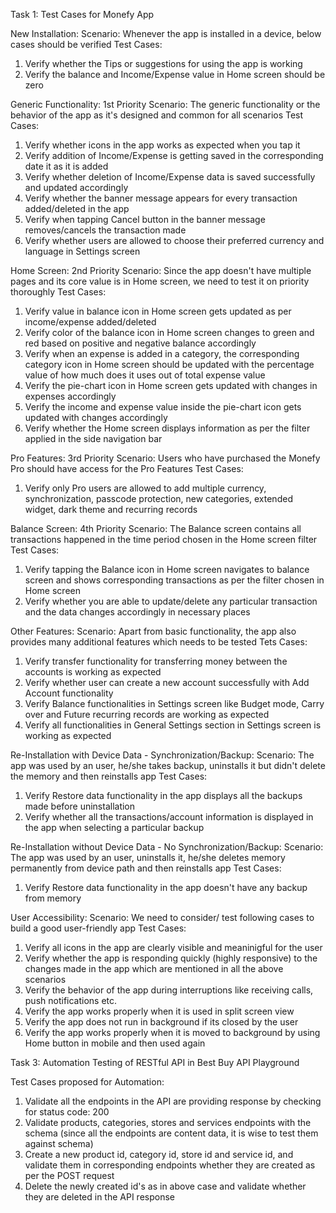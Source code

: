 Task 1: Test Cases for Monefy App

New Installation:
Scenario: Whenever the app is installed in a device, below cases should be verified
Test Cases:
1. Verify whether the Tips or suggestions for using the app is working
2. Verify the balance and Income/Expense value in Home screen should be zero

Generic Functionality: 1st Priority
Scenario: The generic functionality or the behavior of the app as it's designed and common for all scenarios
Test Cases:
1. Verify whether icons in the app works as expected when you tap it
2. Verify addition of Income/Expense is getting saved in the corresponding date it as it is added
3. Verify whether deletion of Income/Expense data is saved successfully and updated accordingly
4. Verify whether the banner message appears for every transaction added/deleted in the app
5. Verify when tapping Cancel button in the banner message removes/cancels the transaction made
6. Verify whether users are allowed to choose their preferred currency and language in Settings screen

Home Screen: 2nd Priority
Scenario: Since the app doesn't have multiple pages and its core value is in Home screen, we need to test it on priority thoroughly
Test Cases:
1. Verify value in balance icon in Home screen gets updated as per income/expense added/deleted
2. Verify color of the balance icon in Home screen changes to green and red based on positive and negative balance accordingly
3. Verify when an expense is added in a category, the corresponding category icon in Home screen should be updated with the percentage value of how much does it uses out of total expense value
4. Verify the pie-chart icon in Home screen gets updated with changes in expenses accordingly
5. Verify the income and expense value inside the pie-chart icon gets updated with changes accordingly
6. Verify whether the Home screen displays information as per the filter applied in the side navigation bar

Pro Features: 3rd Priority
Scenario: Users who have purchased the Monefy Pro should have access for the Pro Features 
Test Cases:
1. Verify only Pro users are allowed to add multiple currency, synchronization, passcode protection, new categories, extended widget, dark theme and recurring records

Balance Screen: 4th Priority
Scenario: The Balance screen contains all transactions happened in the time period chosen in the Home screen filter
Test Cases:
1. Verify tapping the Balance icon in Home screen navigates to balance screen and shows corresponding transactions as per the filter chosen in Home screen
2. Verify whether you are able to update/delete any particular transaction and the data changes accordingly in necessary places

Other Features:
Scenario: Apart from basic functionality, the app also provides many additional features which needs to be tested
Tets Cases:
1. Verify transfer functionality for transferring money between the accounts is working as expected
2. Verify whether user can create a new account successfully with Add Account functionality
3. Verify Balance functionalities in Settings screen like Budget mode, Carry over and Future recurring records are working as expected
4. Verify all functionalities in General Settings section in Settings screen is working as expected

Re-Installation with Device Data - Synchronization/Backup:
Scenario: The app was used by an user, he/she takes backup, uninstalls it but didn't delete the memory and then reinstalls app
Test Cases:
1. Verify Restore data functionality in the app displays all the backups made before uninstallation
2. Verify whether all the transactions/account information is displayed in the app when selecting a particular backup

Re-Installation without Device Data - No Synchronization/Backup:
Scenario: The app was used by an user, uninstalls it, he/she deletes memory permanently from device path and then reinstalls app
Test Cases:
1. Verify Restore data functionality in the app doesn't have any backup from memory

User Accessibility:
Scenario: We need to consider/ test following cases to build a good user-friendly app
Test Cases:
1. Verify all icons in the app are clearly visible and meaninigful for the user
2. Verify whether the app is responding quickly (highly responsive) to the changes made in the app which are mentioned in all the above scenarios
3. Verify the behavior of the app during interruptions like receiving calls, push notifications etc.
4. Verify the app works properly when it is used in split screen view
5. Verify the app does not run in background if its closed by the user
6. Verify the app works properly when it is moved to background by using Home button in mobile and then used again


Task 3: Automation Testing of RESTful API in Best Buy API Playground

Test Cases proposed for Automation:
1. Validate all the endpoints in the API are providing response by checking for status code: 200
2. Validate products, categories, stores and services endpoints with the schema (since all the endpoints are content data, it is wise to test them against schema)
3. Create a new product id, category id, store id and service id, and validate them in corresponding endpoints whether they are created as per the POST request
4. Delete the newly created id's as in above case and validate whether they are deleted in the API response